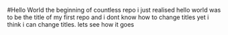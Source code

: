 #Hello World
the beginning of countless repo
i just realised hello world was to be the title of my first repo and i dont know how to change titles yet
i think i can change titles. lets see how it goes
